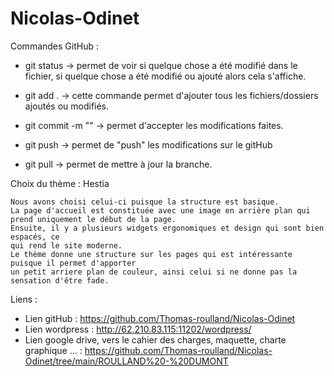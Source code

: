 # Nicolas-Odinet

Commandes GitHub : 

- git status -> permet de voir si quelque chose a été modifié dans le fichier, si quelque chose
a été modifié ou ajouté alors cela s'affiche.

- git add . -> cette commande permet d'ajouter tous les fichiers/dossiers ajoutés ou modifiés.

- git commit -m "" -> permet d'accepter les modifications faites.

- git push -> permet de "push" les modifications sur le gitHub 

- git pull -> permet de mettre à jour la branche.

Choix du thème : Hestia	

	Nous avons choisi celui-ci puisque la structure est basique. 
	La page d'accueil est constituée avec une image en arrière plan qui prend uniquement le début de la page. 
	Ensuite, il y a plusieurs widgets ergonomiques et design qui sont bien espacés, ce 
	qui rend le site moderne. 
	Le thème donne une structure sur les pages qui est intéressante puisque il permet d'apporter 
	un petit arriere plan de couleur, ainsi celui si ne donne pas la sensation d'être fade.

Liens : 

- Lien gitHub : https://github.com/Thomas-roulland/Nicolas-Odinet
- Lien wordpress : http://62.210.83.115:11202/wordpress/
- Lien google drive, vers le cahier des charges, maquette, charte graphique ... :
https://github.com/Thomas-roulland/Nicolas-Odinet/tree/main/ROULLAND%20-%20DUMONT

